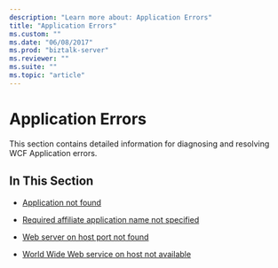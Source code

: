 ```yaml
---
description: "Learn more about: Application Errors"
title: "Application Errors"
ms.custom: ""
ms.date: "06/08/2017"
ms.prod: "biztalk-server"
ms.reviewer: ""
ms.suite: ""
ms.topic: "article"
---
```

# Application Errors
This section contains detailed information for diagnosing and resolving WCF Application errors.  
  
## In This Section  
  
-   [Application not found](../core/application-not-found.md)  
  
-   [Required affiliate application name not specified](../core/required-affiliate-application-name-not-specified.md)  
  
-   [Web server on host port not found](../core/web-server-on-host-port-not-found.md)  
  
-   [World Wide Web service on host not available](../core/world-wide-web-service-on-host-not-available.md)
